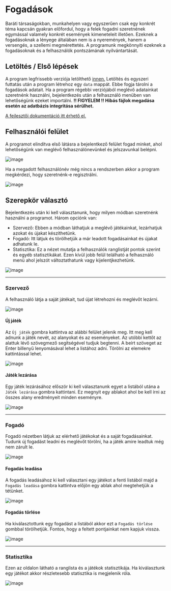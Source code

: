 # Fogadások
Baráti társaságokban, munkahelyen vagy egyszerűen csak egy konkrét téma kapcsán gyakran előfordul, hogy a felek fogadni szeretnének egymással valamely konkrét események kimeneteleit illetően. Ezeknek a fogadásoknak a lényege általában nem is a nyeremények, hanem a versengés, a szellemi megmérettetés.
A programunk megkönnyíti ezeknek a fogadásoknak és a felhasználók pontszámának nyilvántartását.

## Letöltés / Első lépések
A program legfrissebb verziója letölthető [innen.](https://github.com/vrolandd/dusza24/releases/tag/latest)
Letöltés és egyszeri futtatás után a program létrehoz egy `data` mappát. Ebbe fogja tárolni a fogadások adatait.
Ha a program régebbi verziójából meglévő adatainkat szeretnénk használni, bejelentkezés után a felhasználó menüben van lehetőségünk ezeket importálni.
**!! FIGYELEM !! Hibás fájlok megadása esetén az adatbázis integritása sérülhet.**

[A fejlesztői dokumentáció itt érhető el.](https://github.com/vrolandd/dusza24/blob/master/Developer.md)

## Felhasználói felület
A programot elindítva első látásra a bejelentkező felület fogad minket, ahol lehetőségünk van meglévő felhasználónevünkel és jelszavunkal belépni.

![image](https://github.com/vrolandd/dusza24/assets/60399001/ee123f3b-f354-44db-b6e0-45d059389a68)

Ha a megadott felhasználónév még nincs a rendszerben akkor a program megkérdezi, hogy szeretnénk-e regisztrálni.

![image](https://github.com/vrolandd/dusza24/assets/60399001/f843ba98-4a3e-46fb-bb76-f40c5cb7359e)

## Szerepkör választó
Bejelentkezés után ki kell választanunk, hogy milyen módban szeretnénk használni a programot. Három opciónk van:
 - Szervező: Ebben a módban láthatjuk a meglévő játékainkat, lezárhatjuk azokat és újakat készíthetünk.
 - Fogadó: Itt látjuk és törölhetjük a már leadott fogadásainkat és újakat adhatunk le.
 - Statisztika: Ez a nézet mutatja a felhasználók ranglistját pontok szerint és egyéb statisztikákat.
Ezen kívül jobb felül telálható a felhasználó menü ahol jelszót változtathatunk vagy kijelentjkezhetünk.

![image](https://github.com/vrolandd/dusza24/assets/60399001/a24ea971-89f1-4a00-a51a-3bc37b09086d)

****
### **Szervező**
A felhasználó látja a saját játékait, tud újat létrehozni és meglévőt lezárni.

![image](https://github.com/vrolandd/dusza24/assets/60399001/3e28f57d-5f2c-497d-88de-7962d38aa61c)

#### Új játék
Az `Új játék` gombra kattintva az alábbi felület jelenik meg. Itt meg kell adnunk a játék nevét, az alanyokat és az eseményeket. Az utóbbi kettőt az alattuk lévő szövegmező segítségével tudjuk begtenni. A beírt szöveget az Enter billenyű lenyomásával lehet a listához adni. Törölni az elemekre kattintással lehet.

![image](https://github.com/vrolandd/dusza24/assets/60399001/cd9babfe-3a68-45c5-8786-7de0140159f3)

#### Játék lezárása
Egy játék lezárásához először ki kell választanunk egyet a listából utána a `Játék lezárása` gombra kattintani. Ez megnyit egy ablakot ahol be kell írni az összes alany eredményeit minden eseményre.

![image](https://github.com/vrolandd/dusza24/assets/60399001/b2e29f7a-d41b-4652-8957-c370087f7e7e)

****
### **Fogadó**
Fogadó nézetben látjuk az elérhető játékokat és a saját fogadásainkat. Tudunk új fogadást leadni és meglévőt törölni, ha a játék amire leadtuk még nem zárult le.

![image](https://github.com/vrolandd/dusza24/assets/60399001/e12bffbc-7da5-448c-b2f2-bed75ae31a07)

#### Fogadás leadása
A fogadás leadásához ki kell választani egy játékot a fenti listából majd a `Fogadás leadása` gombra kattintva előjön egy ablak ahol megtehetjük a tétünket.

![image](https://github.com/vrolandd/dusza24/assets/60399001/1b59a10c-13b1-498e-8305-b8ccaa19c967)

#### Fogadás törlése
Ha kiválasztottunk egy fogadást a listából akkor ezt a `Fogadás törlése` gombbal törölhetjük. Fontos, hogy a feltett pontjainkat nem kapjuk vissza.

![image](https://github.com/vrolandd/dusza24/assets/60399001/e6997b0c-ed0f-4322-aa89-5f8f9b6d7fc3)

****
### **Statisztika**
Ezen az oldalon látható a ranglista és a játékok statisztikája. Ha kiválasztunk egy játékot akkor részletesebb statisztika is megjelenik róla.

![image](https://github.com/vrolandd/dusza24/assets/60399001/23c5b652-3cd4-42d7-b9bd-73384d9131da)
